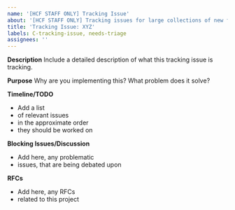 ```yaml
---
name: '[HCF STAFF ONLY] Tracking Issue'
about: '[HCF STAFF ONLY] Tracking issues for large collections of new features'
title: 'Tracking Issue: XYZ'
labels: C-tracking-issue, needs-triage
assignees: ''
---
```


**Description**
Include a detailed description of what this tracking issue is tracking.

**Purpose**
Why are you implementing this? What problem does it solve?

**Timeline/TODO**

- Add a list
- of relevant issues
- in the approximate order
- they should be worked on

**Blocking Issues/Discussion**

- Add here, any problematic
- issues, that are being debated upon

**RFCs**

- Add here, any RFCs
- related to this project
